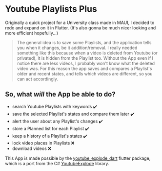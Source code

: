 # Youtube Playlists Plus

Originally a quick project for a University class made in MAUI, I decided to redo and expand on it in Flutter.
(It's also gonna be much nicer looking and more efficient hopefully...)

> The general idea is to save some Playlists, and the application tells you when it changes, be it addition/removal.
I really needed something like this because when a video is deleted from Youtube (or privated), it is hidden from the Playlist too.
Without the App even if I notice there are less videos, I probably won't know what the deleted video was.
For this reason the app saves and compares a Playlist's older and recent states, and tells which videos are different, so you can act accordingly.

## So, what *will* the App be able to do?
- search Youtube Playlists with keywords ✔️
- save the selected Playlist's states and compare them later ✔️
- alert the user about any Playlist's changes ✔️
- store a Planned list for each Playlist ✔️
- keep a history of a Playlist's states ✔️
- lock video places in Playlists ❌
- download videos ❌


This App is made possible by the [youtube_explode_dart](https://pub.dev/packages/youtube_explode_dart) flutter package, which is a port from the C# [YoutubeExplode](https://github.com/Tyrrrz/YoutubeExplode/) library.
